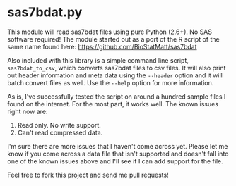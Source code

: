 sas7bdat.py
===========

This module will read sas7bdat files using pure Python (2.6+). No SAS software
required! The module started out as a port of the R script of the same name
found here: <https://github.com/BioStatMatt/sas7bdat>

Also included with this library is a simple command line script,
`sas7bdat_to_csv`, which converts sas7bdat files to csv files. It will also
print out header information and meta data using the `--header` option and it
will batch convert files as well. Use the `--help` option for more information.

As is, I've successfully tested the script on around a hundred sample files I
found on the internet. For the most part, it works well. The known issues right
now are:

1. Read only. No write support.
2. Can't read compressed data.

I'm sure there are more issues that I haven't come across yet. Please let me
know if you come across a data file that isn't supported and doesn't fall into
one of the known issues above and I'll see if I can add support for the file.

Feel free to fork this project and send me pull requests!

